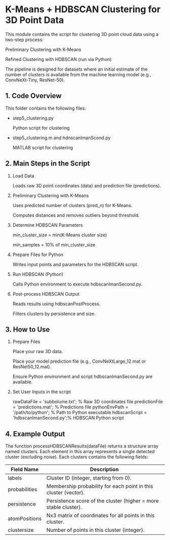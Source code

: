 # K-Means + HDBSCAN Clustering for 3D Point Data

This module contains the script for clustering 3D point cloud data using a two-step process:

Preliminary Clustering with K-Means

Refined Clustering with HDBSCAN (run via Python)

The pipeline is designed for datasets where an initial estimate of the number of clusters is available from the machine learning model (e.g., ConvNeXt-Tiny, ResNet-50).

## 1. Code Overview

This folder contains the following files:

- step5_clustering.py

    Python script for clustering

- step5_clustering.m and hdnscanImanScond.py

    MATLAB script for clustering

## 2. Main Steps in the Script

 1. Load Data

    Loads raw 3D point coordinates (data) and prediction file (predictions).

 2. Preliminary Clustering with K-Means

    Uses predicted number of clusters (pred_n) for K-Means.

    Computes distances and removes outliers beyond threshold.

 3. Determine HDBSCAN Parameters

    min_cluster_size = min(K-Means cluster size)

    min_samples = 10% of min_cluster_size

 4. Prepare Files for Python

    Writes input points and parameters for the HDBSCAN script.

 5. Run HDBSCAN (Python)

    Calls Python environment to execute hdbscanImanSecond.py.

 6. Post-process HDBSCAN Output

    Reads results using hdbscanPostProcess.
    
    Filters clusters by persistence and size.

## 3. How to Use

1. Prepare Files

    Place your raw 3D data.

    Place your model prediction file (e.g., ConvNeXtLarge_12.mat or ResNet50_12.mat).

    Ensure Python environment and script hdbscanImanSecond.py are available.

2. Set User Inputs in the script

    rawDataFile      = 'subbolume.txt';         % Raw 3D coordinates file
    predictionFile   = 'predictions.mat';       % Predictions file
    pythonEnvPath    = '/path/to/python';       % Path to Python executable
    hdbscanScript    = 'hdbscanImanSecond.py';% HDBSCAN Python script


## 4. Example Output

The function processHDBSCANResults(dataFile) returns a structure array named clusters. Each element in this array represents a single detected cluster (excluding noise).
Each clusters contains the following fields:

| **Field Name**   | **Description**                                                                 |
|------------------|---------------------------------------------------------------------------------|
| labels         | Cluster ID (integer, starting from 0).                                          |
| probabilities  | Membership probability for each point in this cluster (vector).                 |
| persistence    | Persistence score of the cluster (higher = more stable cluster).                |
| atomPositions  | Nx3 matrix of coordinates for all points in this cluster.                       |
| clustersize    | Number of points in this cluster (integer).                                     |

